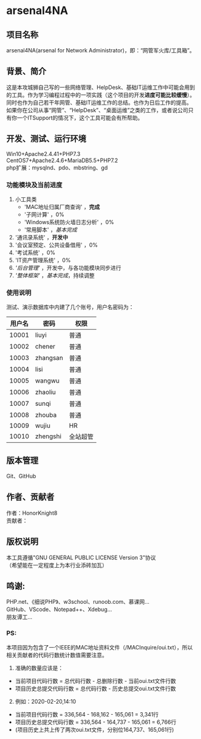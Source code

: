 # arsenal4NA

## 项目名称
arsenal4NA(arsenal for Network Administrator)，即：“网管军火库/工具箱”。<br />

## 背景、简介
这是本攻城狮自己写的一些网络管理、HelpDesk、基础IT运维工作中可能会用到的工具。作为学习编程过程中的一项实践（这个项目的开发**进度可能比较缓慢**）。同时也作为自己若干年网管、基础IT运维工作的总结。也作为日后工作的提高。<br />
如果你在公司从事“网管”、“HelpDesk”、“桌面运维”之类的工作，或者说公司只有你一个ITSupport的情况下，这个工具可能会有所帮助。<br />

## 开发、测试、运行环境
Win10+Apache2.4.41+PHP7.3<br />
CentOS7+Apache2.4.6+MariaDB5.5+PHP7.2<br />
php扩展：mysqlnd、pdo、mbstring、gd<br />

### 功能模块及当前进度
1. 小工具类
   * 'MAC地址归属厂商查询' ，**完成**
   * '子网计算' ，0%
   * 'Windows系统防火墙日志分析' ，0%
   * '常用脚本' ，*基本完成*
2. '通讯录系统' ，**开发中**
3. '会议室预定、公共设备借用' ，0%
4. '考试系统' ，0%
5. 'IT资产管理系统' ，0%
6. _'后台管理'_ ，开发中，与各功能模块同步进行
7. _'整体框架'_ ，*基本完成*，持续调整

### 使用说明
测试、演示数据库中内建了几个账号，用户名密码为：

用户名  | 密码  | 权限
---- | ---- | ----
10001  | liuyi | 普通
10002  | chener | 普通
10003  | zhangsan | 普通
10004  | lisi | 普通
10005  | wangwu | 普通
10006  | zhaoliu | 普通
10007  | sunqi | 普通
10008  | zhouba | 普通
10009  | wujiu | HR
10010  | zhengshi | 全站超管


## 版本管理
Git、GitHub<br />

## 作者、贡献者
作者：HonorKnight8<br />
贡献者：<br />

## 版权说明
本工具遵循"GNU GENERAL PUBLIC LICENSE Version 3"协议<br />
（希望能在一定程度上为本行业添砖加瓦）

## 鸣谢:
PHP.net、《细说PHP》、w3school、runoob.com、慕课网...<br />
GitHub、VScode、Notepad++、Xdebug...<br />
朋友谭工...<br />

### PS:
本项目因为包含了一个IEEE的MAC地址资料文件（/MACInquire/oui.txt），所以相关贡献者的代码行数统计数值需要注意。<br />
1. 准确的数量应该是：
* 当前项目代码行数 = 总代码行数 - 总删除行数 - 当前oui.txt文件行数
* 项目历史总提交代码行数 = 总代码行数 - 历史总提交oui.txt文件行数
2. 例如：2020-02-20,14:10
* 当前项目代码行数 = 336,564 - 168,162 - 165,061 = 3,341行
* 项目历史总提交代码行数 = 336,564 - 164,737 - 165,061 = 6,766行
* (项目历史上共上传了两次oui.txt文件，分别位164,737、165,061行)
